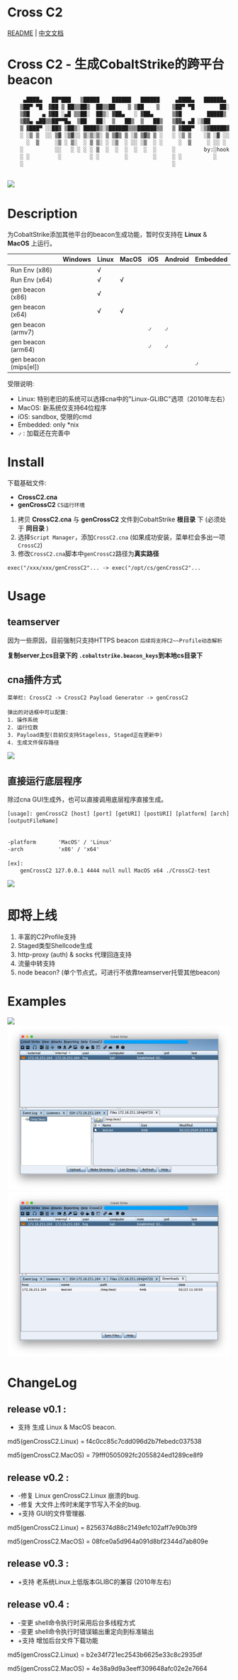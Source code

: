 # Cross C2

[README](README.md) | [中文文档](README_zh.md)

# Cross C2 - 生成CobaltStrike的跨平台beacon

```
     ▄████▄   ██▀███   ▒█████    ██████   ██████     ▄████▄   ██████▄ 
    ▒██▀ ▀█  ▓██ ▒ ██▒▒██▒  ██▒▒██    ▒ ▒██    ▒    ▒██▀ ▀█        ██░
    ▒▓█    ▄ ▓██ ░▄█ ▒▒██░  ██▒░ ▓██▄   ░ ▓██▄      ▒▓█        █████▒ 
    ▒▓▓▄ ▄██▒▒██▀▀█▄  ▒██   ██░  ▒   ██▒  ▒   ██▒   ▒▓▓▄ ▄█ ░▒██      
    ▒ ▓███▀ ░░██▓ ▒██▒░ ████▓▒░▒██████▒▒▒██████▒▒   ▒ ▓███▀  ░▒▓█████▓
    ░ ░▒ ▒  ░░ ▒▓ ░▒▓░░ ▒░▒░▒░ ▒ ▒▓▒ ▒ ░▒ ▒▓▒ ▒ ░   ░ ░▒ ▒    ░▒ ░▓ ░░
      ░  ▒     ░▒ ░ ▒░  ░ ▒ ▒░ ░ ░▒  ░ ░░ ░▒  ░ ░     ░  ▒     ░ ░░ ░ 
    ░          ░░   ░ ░ ░ ░ ▒  ░  ░  ░  ░  ░  ░     ░         by:░hook
    ░ ░         ░         ░ ░        ░        ░     ░ ░          ░    
    ░                                               ░                 
              
```

![](media/15794884596715/15794993795360.jpg)

# Description

为CobaltStrike添加其他平台的beacon生成功能，暂时仅支持在 **Linux** & **MacOS** 上运行。


|  | Windows | Linux | MacOS | iOS | Android | Embedded |
| --- | --- | --- | --- | --- | --- | --- |
| Run Env (x86) |  | √ |  |  |  |  |
| Run Env (x64) |  | √ | √ |  |  |  |
| gen beacon (x86) |  | √ |  |  |  |  |
| gen beacon (x64) |  | √ | √ |  |  |  |
| gen beacon (armv7) |  |  |  | ⍻ | ⍻ |  |
| gen beacon (arm64) |  |  |  | ⍻ | ⍻ |  |
| gen beacon (mips[el]) |  |  |  |  |  | ⍻ |

受限说明:
* Linux: 特别老旧的系统可以选择cna中的"Linux-GLIBC"选项（2010年左右）
* MacOS: 新系统仅支持64位程序
* iOS: sandbox, 受限的cmd
* Embedded: only *nix
* ⍻ : 加载还在完善中


# Install

下载基础文件:

> 
* **CrossC2.cna**
* **genCrossC2** `CS运行环境`

1. 拷贝 **CrossC2.cna** 与 **genCrossC2** 文件到CobaltStrike **根目录** 下 (必须处于 **同目录** )
2. 选择`Script Manager`，添加`CrossC2.cna` (如果成功安装，菜单栏会多出一项 `CrossC2`)
3. 修改`CrossC2.cna`脚本中`genCrossC2`路径为**真实路径**

```
exec("/xxx/xxx/genCrossC2"... -> exec("/opt/cs/genCrossC2"...
```


# Usage

## teamserver

因为一些原因，目前强制只支持HTTPS beacon
`后续将支持C2~~Profile动态解析`

**复制server上cs目录下的 `.cobaltstrike.beacon_keys`到本地cs目录下**

## cna插件方式

```
菜单栏: CrossC2 -> CrossC2 Payload Generator -> genCrossC2

弹出的对话框中可以配置:
1. 操作系统
2. 运行位数
3. Payload类型(目前仅支持Stageless, Staged正在更新中)
4. 生成文件保存路径

```
![](media/15718834682843/15794531704394.jpg)

## 直接运行底层程序

除过cna GUI生成外，也可以直接调用底层程序直接生成。

```
[usage]: genCrossC2 [host] [port] [getURI] [postURI] [platform] [arch] [outputFileName]


-platform		'MacOS' / 'Linux'
-arch    		'x86' / 'x64'

[ex]:
	genCrossC2 127.0.0.1 4444 null null MacOS x64 ./CrossC2-test
```
![](media/15718834682843/15794546043572.jpg)


# 即将上线

1. 丰富的C2Profile支持
2. Staged类型Shellcode生成
3. http-proxy (auth) & socks 代理回连支持
4. 流量中转支持 
5. node beacon? (单个节点式，可进行不依靠teamserver托管其他beacon)

# Examples

![](media/15794884596715/15795001494711.jpg)
![](media/15824278372797/15824282351545.jpg)
![](media/15824278372797/15824282632072.jpg)


# ChangeLog

## release v0.1 : 

* 支持 生成 Linux & MacOS beacon.

md5(genCrossC2.Linux) = f4c0cc85c7cdd096d2b7febedc037538

md5(genCrossC2.MacOS) = 79fff0505092fc2055824ed1289ce8f9

## release v0.2 : 

* -修复 Linux genCrossC2.Linux 崩溃的bug.
* -修复 大文件上传时末尾字节写入不全的bug.
* +支持 GUI的文件管理器.

md5(genCrossC2.Linux) = 8256374d88c2149efc102aff7e90b3f9

md5(genCrossC2.MacOS) = 08fce0a5d964a091d8bf2344d7ab809e

## release v0.3 :

* +支持 老系统Linux上低版本GLIBC的兼容 (2010年左右)

## release v0.4 :

* -变更 shell命令执行时采用后台多线程方式
* -变更 shell命令执行时错误输出重定向到标准输出
* +支持 增加后台文件下载功能

md5(genCrossC2.Linux) = b2e34f721ec2543b6625e33c8c2935df

md5(genCrossC2.MacOS) = 4e38a9d9a3eeff309648afc02e2e7664





